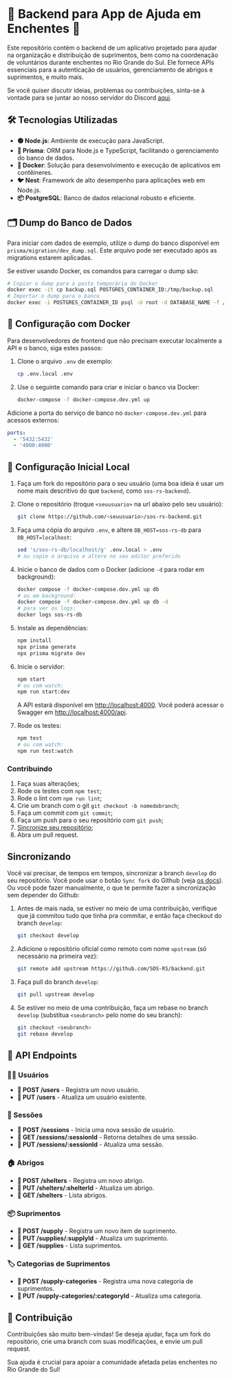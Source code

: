 # 🌊 Backend para App de Ajuda em Enchentes 🌊

Este repositório contém o backend de um aplicativo projetado para ajudar na organização e distribuição de suprimentos,
bem como na coordenação de voluntários durante enchentes no Rio Grande do Sul. Ele fornece APIs essenciais para a
autenticação de usuários, gerenciamento de abrigos e suprimentos, e muito mais.

Se você quiser discutir ideias, problemas ou contribuições, sinta-se à vontade para se juntar ao nosso servidor do
Discord [aqui](https://discord.gg/vjZS6BQXvM).

## 🛠 Tecnologias Utilizadas

- **🟢 Node.js**: Ambiente de execução para JavaScript.
- **🔗 Prisma**: ORM para Node.js e TypeScript, facilitando o gerenciamento do banco de dados.
- **🐳 Docker**: Solução para desenvolvimento e execução de aplicativos em contêineres.
- **🐦 Nest**: Framework de alto desempenho para aplicações web em Node.js.
- **📦 PostgreSQL**: Banco de dados relacional robusto e eficiente.

## 🗂 Dump do Banco de Dados

Para iniciar com dados de exemplo, utilize o dump do banco disponível em `prisma/migration/dev_dump.sql`. Este arquivo
pode ser executado após as migrations estarem aplicadas.

Se estiver usando Docker, os comandos para carregar o dump são:

```bash
# Copiar o dump para a pasta temporária do Docker
docker exec -it cp backup.sql POSTGRES_CONTAINER_ID:/tmp/backup.sql
# Importar o dump para o banco
docker exec -i POSTGRES_CONTAINER_ID psql -U root -d DATABASE_NAME -f /tmp/backup.sql
```

## 🐳 Configuração com Docker

Para desenvolvedores de frontend que não precisam executar localmente a API e o banco, siga estes passos:

1. Clone o arquivo `.env` de exemplo:

   ```bash
   cp .env.local .env
   ```

2. Use o seguinte comando para criar e iniciar o banco via Docker:

    ```bash
    docker-compose -f docker-compose.dev.yml up
    ```

Adicione a porta do serviço de banco no `docker-compose.dev.yml` para acessos externos:

```yaml
ports:
  - '5432:5432'
  - '4000:4000'
```

## 🚀 Configuração Inicial Local

1. Faça um fork do repositório para o seu usuário (uma boa ideia é usar um nome mais descritivo do que `backend`, como `sos-rs-backend`).
2. Clone o repositório (troque `<seuusuario>` na url abaixo pelo seu usuário):

   ```bash
   git clone https://github.com/<seuusuario>/sos-rs-backend.git
   ```

3. Faça uma cópia do arquivo `.env`, e altere `DB_HOST=sos-rs-db` para `DB_HOST=localhost`:

   ```bash
   sed 's/sos-rs-db/localhost/g' .env.local > .env
   # ou copie o arquivo e altere no seu editor preferido
   ```

4. Inicie o banco de dados com o Docker (adicione `-d` para rodar em background):

   ```bash
   docker compose -f docker-compose.dev.yml up db
   # ou em background:
   docker compose -f docker-compose.dev.yml up db -d
   # para ver os logs:
   docker logs sos-rs-db
   ```

5. Instale as dependências:

   ```bash
   npm install
   npx prisma generate
   npx prisma migrate dev
   ```

6. Inicie o servidor:

   ```bash
   npm start
   # ou com watch:
   npm run start:dev
   ```

   A API estará disponível em <http://localhost:4000>. Você poderá acessar o Swagger em <http://localhost:4000/api>.

7. Rode os testes:

   ```bash
   npm test
   # ou com watch:
   npm run test:watch
   ```

### Contribuindo

1. Faça suas alterações;
2. Rode os testes com `npm test`;
3. Rode o lint com `npm run lint`;
4. Crie um branch com o git `git checkout -b nomedobranch`;
5. Faça um commit com `git commit`;
6. Faça um push para o seu repositório com `git push`;
7. [Sincronize seu repositório](#sincronizando);
8. Abra um pull request.

## Sincronizando

Você vai precisar, de tempos em tempos, sincronizar a branch `develop` do
seu repositório. Você pode usar o botão `Sync fork` do Github
(veja [os docs](https://docs.github.com/pt/pull-requests/collaborating-with-pull-requests/working-with-forks/syncing-a-fork)).
Ou você pode fazer manualmente, o que te permite fazer a sincronização sem depender do Github:

1. Antes de mais nada, se estiver no meio de uma contribuição, verifique que já commitou
   tudo que tinha pra commitar, e então faça checkout do branch `develop`:

   ```bash
   git checkout develop
   ```

2. Adicione o repositório oficial como remoto com nome `upstream` (só necessário na primeira vez):

   ```bash
   git remote add upstream https://github.com/SOS-RS/backend.git
   ```

3. Faça pull do branch `develop`:

   ```bash
   git pull upstream develop
   ```

4. Se estiver no meio de uma contribuição, faça um rebase no branch `develop`
   (substitua `<seubranch>` pelo nome do seu branch):

   ```bash
   git checkout <seubranch>
   git rebase develop
   ```


## 📡 API Endpoints

### 🧑‍💻 Usuários

- **📝 POST /users** - Registra um novo usuário.
- **🔧 PUT /users** - Atualiza um usuário existente.

### 🚪 Sessões

- **📝 POST /sessions** - Inicia uma nova sessão de usuário.
- **👀 GET /sessions/:sessionId** - Retorna detalhes de uma sessão.
- **🔧 PUT /sessions/:sessionId** - Atualiza uma sessão.

### 🏠 Abrigos

- **📝 POST /shelters** - Registra um novo abrigo.
- **🔧 PUT /shelters/:shelterId** - Atualiza um abrigo.
- **👀 GET /shelters** - Lista abrigos.

### 📦 Suprimentos

- **📝 POST /supply** - Registra um novo item de suprimento.
- **🔧 PUT /supplies/:supplyId** - Atualiza um suprimento.
- **👀 GET /supplies** - Lista suprimentos.

### 🏷️ Categorias de Suprimentos

- **📝 POST /supply-categories** - Registra uma nova categoria de suprimentos.
- **🔧 PUT /supply-categories/:categoryId** - Atualiza uma categoria.

## 🤝 Contribuição

Contribuições são muito bem-vindas! Se deseja ajudar, faça um fork do repositório, crie uma branch com suas
modificações, e envie um pull request.

Sua ajuda é crucial para apoiar a comunidade afetada pelas enchentes no Rio Grande do Sul!
